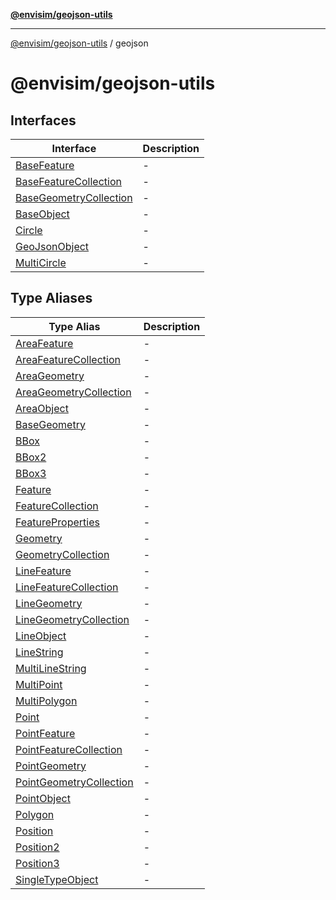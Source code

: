 [**@envisim/geojson-utils**](../README.md)

---

[@envisim/geojson-utils]() / geojson

# @envisim/geojson-utils

## Interfaces

| Interface                                                      | Description |
| -------------------------------------------------------------- | ----------- |
| [BaseFeature](interfaces/BaseFeature.md)                       | -           |
| [BaseFeatureCollection](interfaces/BaseFeatureCollection.md)   | -           |
| [BaseGeometryCollection](interfaces/BaseGeometryCollection.md) | -           |
| [BaseObject](interfaces/BaseObject.md)                         | -           |
| [Circle](interfaces/Circle.md)                                 | -           |
| [GeoJsonObject](interfaces/GeoJsonObject.md)                   | -           |
| [MultiCircle](interfaces/MultiCircle.md)                       | -           |

## Type Aliases

| Type Alias                                                         | Description |
| ------------------------------------------------------------------ | ----------- |
| [AreaFeature](type-aliases/AreaFeature.md)                         | -           |
| [AreaFeatureCollection](type-aliases/AreaFeatureCollection.md)     | -           |
| [AreaGeometry](type-aliases/AreaGeometry.md)                       | -           |
| [AreaGeometryCollection](type-aliases/AreaGeometryCollection.md)   | -           |
| [AreaObject](type-aliases/AreaObject.md)                           | -           |
| [BaseGeometry](type-aliases/BaseGeometry.md)                       | -           |
| [BBox](type-aliases/BBox.md)                                       | -           |
| [BBox2](type-aliases/BBox2.md)                                     | -           |
| [BBox3](type-aliases/BBox3.md)                                     | -           |
| [Feature](type-aliases/Feature.md)                                 | -           |
| [FeatureCollection](type-aliases/FeatureCollection.md)             | -           |
| [FeatureProperties](type-aliases/FeatureProperties.md)             | -           |
| [Geometry](type-aliases/Geometry.md)                               | -           |
| [GeometryCollection](type-aliases/GeometryCollection.md)           | -           |
| [LineFeature](type-aliases/LineFeature.md)                         | -           |
| [LineFeatureCollection](type-aliases/LineFeatureCollection.md)     | -           |
| [LineGeometry](type-aliases/LineGeometry.md)                       | -           |
| [LineGeometryCollection](type-aliases/LineGeometryCollection.md)   | -           |
| [LineObject](type-aliases/LineObject.md)                           | -           |
| [LineString](type-aliases/LineString.md)                           | -           |
| [MultiLineString](type-aliases/MultiLineString.md)                 | -           |
| [MultiPoint](type-aliases/MultiPoint.md)                           | -           |
| [MultiPolygon](type-aliases/MultiPolygon.md)                       | -           |
| [Point](type-aliases/Point.md)                                     | -           |
| [PointFeature](type-aliases/PointFeature.md)                       | -           |
| [PointFeatureCollection](type-aliases/PointFeatureCollection.md)   | -           |
| [PointGeometry](type-aliases/PointGeometry.md)                     | -           |
| [PointGeometryCollection](type-aliases/PointGeometryCollection.md) | -           |
| [PointObject](type-aliases/PointObject.md)                         | -           |
| [Polygon](type-aliases/Polygon.md)                                 | -           |
| [Position](type-aliases/Position.md)                               | -           |
| [Position2](type-aliases/Position2.md)                             | -           |
| [Position3](type-aliases/Position3.md)                             | -           |
| [SingleTypeObject](type-aliases/SingleTypeObject.md)               | -           |
